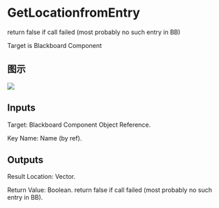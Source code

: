 # GetLocationfromEntry

return false if call failed (most probably no such entry in BB)

Target is Blackboard Component

## 图示

![]($-20221218-17454782.png)

## Inputs

Target: Blackboard Component Object Reference.

Key Name: Name (by ref).  

## Outputs

Result Location: Vector.

Return Value: Boolean. return false if call failed (most probably no such entry in BB).

